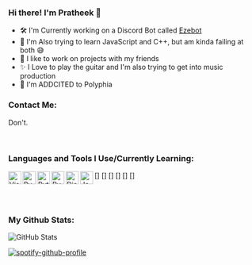 ### Hi there! I'm Pratheek 👋

- 🛠️ I'm Currently working on a Discord Bot called [Ezebot](https://discord.com/api/oauth2/authorize?client_id=804613612857327617&permissions=545460846583&scope=bot%20applications.commands)
- 💾 I'm Also trying to learn JavaScript and C++, but am kinda failing at both 😅
- 🌱 I like to work on projects with my friends
- ✨ I Love to play the guitar and I'm also trying to get into music production
- 🎸 I'm ADDCITED to Polyphia

### Contact Me:
Don't.

<br />

### Languages and Tools I Use/Currently Learning:

[<img align="left" alt="Visual Studio Code" width="26px" src="https://upload.wikimedia.org/wikipedia/commons/thumb/9/9a/Visual_Studio_Code_1.35_icon.svg/512px-Visual_Studio_Code_1.35_icon.svg.png" />]
[<img align="left" alt="PyCharm" width="26px" src="https://resources.jetbrains.com/storage/products/pycharm/img/meta/pycharm_logo_300x300.png" />]
[<img align="left" alt="Python" width="26px" src="https://upload.wikimedia.org/wikipedia/commons/thumb/c/c3/Python-logo-notext.svg/2048px-Python-logo-notext.svg.png" />]
[<img align="left" alt="PyCord" width="26px" src="https://avatars.githubusercontent.com/u/89700626?v=4" />]
[<img align="left" alt="Discord.py" width="26px" src="https://www.freepnglogos.com/uploads/discord-logo-png/discord-logo-logodownload-download-logotipos-1.png" />]
[<img align="left" alt="JavaScript" width="26px" src="https://upload.wikimedia.org/wikipedia/commons/6/6a/JavaScript-logo.png" />]

<br />
<br />

### My Github Stats:

![GitHub Stats](https://github-readme-stats.vercel.app/api?username=pratheek78&theme=radical)

[![spotify-github-profile](https://spotify-github-profile.vercel.app/api/view?uid=aqj5gw8dl2r8ql1gj65084ohm&cover_image=true&theme=default)](https://github.com/kittinan/spotify-github-profile)
